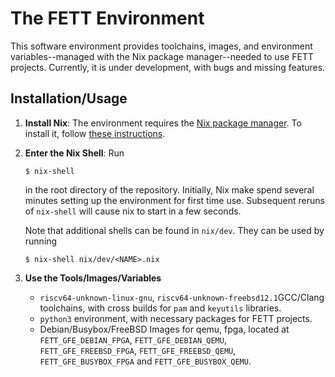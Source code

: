 # The FETT Environment

This software environment provides toolchains, images, and environment variables--managed with the Nix package manager--needed to use FETT projects. Currently, it is under development, with bugs and missing features.

## Installation/Usage

1. **Install Nix**: The environment requires the [Nix package manager](https://nixos.org/nix/).  To
   install it, follow [these instructions](https://nixos.org/nix/manual/#sect-multi-user-installation).

2. **Enter the Nix Shell**: Run 

   ```
   $ nix-shell
   ```

   in the root directory of the repository. Initially, Nix make spend several minutes setting up the environment for first time use. Subsequent reruns of `nix-shell` will cause nix to start in a few seconds.

   Note that additional shells can be found in `nix/dev`. They can be used by running

   ```
   $ nix-shell nix/dev/<NAME>.nix
   ```

3. **Use the Tools/Images/Variables**
   * `riscv64-unknown-linux-gnu`, `riscv64-unknown-freebsd12.1`GCC/Clang toolchains, with cross builds for `pam` and `keyutils` libraries.
   * `python3` environment, with necessary packages for FETT projects.
   * Debian/Busybox/FreeBSD Images for qemu, fpga, located at `FETT_GFE_DEBIAN_FPGA`, `FETT_GFE_DEBIAN_QEMU`, `FETT_GFE_FREEBSD_FPGA`, `FETT_GFE_FREEBSD_QEMU`, `FETT_GFE_BUSYBOX_FPGA` and `FETT_GFE_BUSYBOX_QEMU`.


